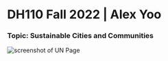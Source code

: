 # DH110 Fall 2022 | Alex Yoo
### Topic: Sustainable Cities and Communities

![screenshot of UN Page](un.png)

